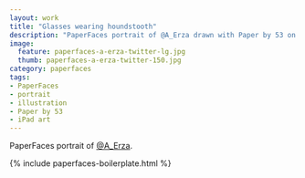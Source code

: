 ```yaml
---
layout: work
title: "Glasses wearing houndstooth"
description: "PaperFaces portrait of @A_Erza drawn with Paper by 53 on an iPad."
image: 
  feature: paperfaces-a-erza-twitter-lg.jpg
  thumb: paperfaces-a-erza-twitter-150.jpg
category: paperfaces
tags: 
- PaperFaces
- portrait
- illustration
- Paper by 53
- iPad art
---
```


PaperFaces portrait of [@A_Erza](http://twitter.com/A_Erza).

{% include paperfaces-boilerplate.html %}